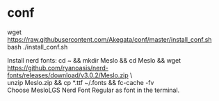 conf
====

wget https://raw.githubusercontent.com/Akegata/conf/master/install_conf.sh <br />
bash ./install_conf.sh <br />

Install nerd fonts:
cd ~ && mkdir Meslo && cd Meslo && wget https://github.com/ryanoasis/nerd-fonts/releases/download/v3.0.2/Meslo.zip \ <br />
  unzip Meslo.zip && cp *.ttf ~/.fonts && fc-cache -fv <br />
Choose MesloLGS Nerd Font Regular as font in the terminal.
